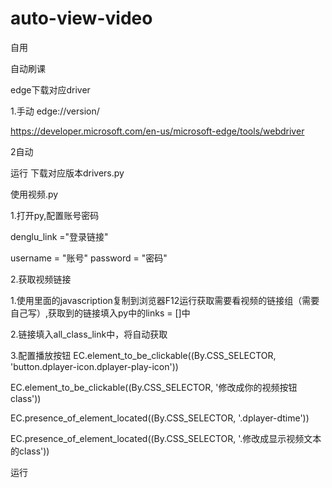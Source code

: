 # auto-view-video
自用

自动刷课


edge下载对应driver

1.手动
edge://version/

https://developer.microsoft.com/en-us/microsoft-edge/tools/webdriver

2自动

运行 下载对应版本drivers.py


使用视频.py

1.打开py,配置账号密码

denglu_link ="登录链接"

username = "账号"
password = "密码"

2.获取视频链接

1.使用里面的javascription复制到浏览器F12运行获取需要看视频的链接组（需要自己写）,获取到的链接填入py中的links = []中

2.链接填入all_class_link中，将自动获取

3.配置播放按钮
EC.element_to_be_clickable((By.CSS_SELECTOR, 'button.dplayer-icon.dplayer-play-icon'))

EC.element_to_be_clickable((By.CSS_SELECTOR, '修改成你的视频按钮class'))

EC.presence_of_element_located((By.CSS_SELECTOR, '.dplayer-dtime'))

EC.presence_of_element_located((By.CSS_SELECTOR, '.修改成显示视频文本的class'))


运行





